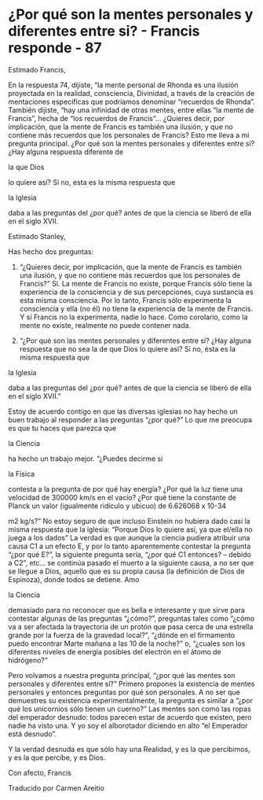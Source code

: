 # ¿Por qué son la mentes personales y diferentes entre si? - Francis responde - 87

Estimado Francis, 

En la respuesta 74, dijiste, “la mente personal de Rhonda es una ilusión proyectada en la realidad, consciencia, Divinidad, a través de la creación de mentaciones específicas que podríamos denominar “recuerdos de Rhonda”. También dijiste, “hay una infinidad de otras mentes, entre ellas “la mente de Francis”, hecha de “los recuerdos de Francis”… ¿Quieres decir, por implicación, que la mente de Francis es también una ilusión, y que no contiene más recuerdos que los personales de Francis? Esto me lleva a mi pregunta principal. ¿Por qué son la mentes personales y diferentes entre si? ¿Hay alguna respuesta diferente de 

la que Dios

 lo quiere así? Si no, esta es la misma respuesta que 

la Iglesia

 daba a las preguntas del ¿por qué? antes de que la ciencia se liberó de ella en el siglo XVII.

Estimado Stanley,

Has hecho dos preguntas:

1. “¿Quieres decir, por implicación, que la mente de Francis es también una ilusión, y que no contiene más recuerdos que los personales de Francis?” Sí. La mente de Francis no existe, porque Francis sólo tiene la experiencia de la consciencia y de sus percepciones, cuya sustancia es esta misma consciencia. Por lo tanto, Francis sólo experimenta la consciencia y ella (no él) no tiene la experiencia de la mente de Francis. Y si Francis no la experimenta, nadie lo hace. Como corolario, como la mente no existe, realmente no puede contener nada.

2. “¿Por qué son las mentes personales y diferentes entre sí? ¿Hay alguna respuesta que no sea la de que Dios lo quiere así? Si no, ésta es la misma respuesta que 

la Iglesia

 daba a las preguntas del ¿por qué? antes de que la ciencia se liberó de ella en el siglo XVII.”

Estoy de acuerdo contigo en que las diversas iglesias no hay hecho un buen trabajo al responder a las preguntas “¿por qué?” Lo que me preocupa es que tu haces que parezca que 

la Ciencia

 ha hecho un trabajo mejor. “¿Puedes decirme si 

la Física

 contesta a la pregunta de por qué hay energía? ¿Por qué la luz tiene una velocidad de 300000 km/s en el vacío? ¿Por qué tiene la constante de Planck un valor (igualmente ridículo y ubicuo) de 6.626068 x 10-34

m2 kg/s?” No estoy seguro de que incluso Einstein no hubiera dado casi la misma respuesta que la iglesia: “Porque Dios lo quiere así, ya que el/ella no juega a los dados” La verdad es que aunque la ciencia pudiera atribuir una causa C1 a un efecto E, y por lo tanto aparentemente contestar la pregunta “¿por qué E?”, la siguiente pregunta sería, “¿por qué C1 entonces? – debido a C2”, etc… se continúa pasado el muerto a la siguiente causa, a no ser que se llegue a Dios, aquello que es su propia causa (la definición de Dios de Espinoza), donde todos se detiene. Amo 

la Ciencia

 demasiado para no reconocer que es bella e interesante y que sirve para contestar algunas de las preguntas “¿cómo?”, preguntas tales como “¿cómo va a ser afectada la trayectoria de un protón que pasa cerca de una estrella grande por la fuerza de la gravedad local?”, “¿dónde en el firmamento puedo encontrar Marte mañana a las 10 de la noche?” o, “¿cuales son los diferentes niveles de energía posibles del electrón en el átomo de hidrógeno?”

Pero volvamos a nuestra pregunta principal, “¿por qué las mentes son personales y diferentes entre sí?” Primero propones la existencia de mentes personales y entonces preguntas por qué son personales. A no ser que demuestres su existencia experimentalmente, la pregunta es similar a “¿por qué los unicornios sólo tienen un cuerno?” Las mentes son como las ropas del emperador desnudo: todos parecen estar de acuerdo que existen, pero nadie ha visto una. Y yo soy el alborotador diciendo en alto “el Emperador está desnudo”.

Y la verdad desnuda es que sólo hay una Realidad, y es la que percibimos, y es la que percibe, y es Dios.

Con afecto, Francis

Traducido por Carmen Areitio

